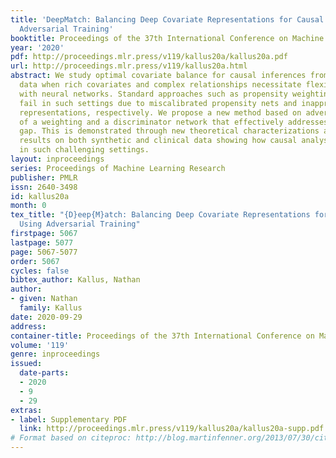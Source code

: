 ```yaml
---
title: 'DeepMatch: Balancing Deep Covariate Representations for Causal Inference Using
  Adversarial Training'
booktitle: Proceedings of the 37th International Conference on Machine Learning
year: '2020'
pdf: http://proceedings.mlr.press/v119/kallus20a/kallus20a.pdf
url: http://proceedings.mlr.press/v119/kallus20a.html
abstract: We study optimal covariate balance for causal inferences from observational
  data when rich covariates and complex relationships necessitate flexible modeling
  with neural networks. Standard approaches such as propensity weighting and matching/balancing
  fail in such settings due to miscalibrated propensity nets and inappropriate covariate
  representations, respectively. We propose a new method based on adversarial training
  of a weighting and a discriminator network that effectively addresses this methodological
  gap. This is demonstrated through new theoretical characterizations and empirical
  results on both synthetic and clinical data showing how causal analyses can be salvaged
  in such challenging settings.
layout: inproceedings
series: Proceedings of Machine Learning Research
publisher: PMLR
issn: 2640-3498
id: kallus20a
month: 0
tex_title: "{D}eep{M}atch: Balancing Deep Covariate Representations for Causal Inference
  Using Adversarial Training"
firstpage: 5067
lastpage: 5077
page: 5067-5077
order: 5067
cycles: false
bibtex_author: Kallus, Nathan
author:
- given: Nathan
  family: Kallus
date: 2020-09-29
address: 
container-title: Proceedings of the 37th International Conference on Machine Learning
volume: '119'
genre: inproceedings
issued:
  date-parts:
  - 2020
  - 9
  - 29
extras:
- label: Supplementary PDF
  link: http://proceedings.mlr.press/v119/kallus20a/kallus20a-supp.pdf
# Format based on citeproc: http://blog.martinfenner.org/2013/07/30/citeproc-yaml-for-bibliographies/
---
```

